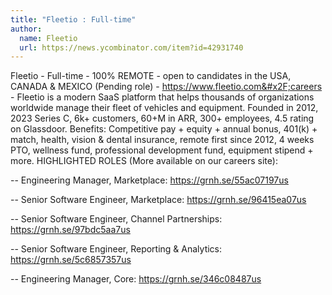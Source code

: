 ```yaml
---
title: "Fleetio : Full-time"
author:
  name: Fleetio
  url: https://news.ycombinator.com/item?id=42931740
---
```

Fleetio - Full-time - 100% REMOTE - open to candidates in the USA, CANADA &amp; MEXICO (Pending role) - <a href="https:&#x2F;&#x2F;www.fleetio.com&#x2F;careers" rel="nofollow">https:&#x2F;&#x2F;www.fleetio.com&#x2F;careers</a> - Fleetio is a modern SaaS platform that helps thousands of organizations worldwide manage their fleet of vehicles and equipment. Founded in 2012, 2023 Series C, 6k+ customers, 60+M in ARR, 300+ employees, 4.5 rating on Glassdoor. Benefits: Competitive pay + equity + annual bonus, 401(k) + match, health, vision &amp; dental insurance, remote first since 2012, 4 weeks PTO, wellness fund, professional development fund, equipment stipend + more. HIGHLIGHTED ROLES (More available on our careers site):

-- Engineering Manager, Marketplace: <a href="https:&#x2F;&#x2F;grnh.se&#x2F;55ac07197us" rel="nofollow">https:&#x2F;&#x2F;grnh.se&#x2F;55ac07197us</a>

-- Senior Software Engineer, Marketplace: <a href="https:&#x2F;&#x2F;grnh.se&#x2F;96415ea07us" rel="nofollow">https:&#x2F;&#x2F;grnh.se&#x2F;96415ea07us</a>

-- Senior Software Engineer, Channel Partnerships: <a href="https:&#x2F;&#x2F;grnh.se&#x2F;97bdc5aa7us" rel="nofollow">https:&#x2F;&#x2F;grnh.se&#x2F;97bdc5aa7us</a>

-- Senior Software Engineer, Reporting &amp; Analytics: <a href="https:&#x2F;&#x2F;grnh.se&#x2F;5c6857357us" rel="nofollow">https:&#x2F;&#x2F;grnh.se&#x2F;5c6857357us</a>

-- Engineering Manager, Core: <a href="https:&#x2F;&#x2F;grnh.se&#x2F;346c08487us" rel="nofollow">https:&#x2F;&#x2F;grnh.se&#x2F;346c08487us</a>
<JobApplication />
